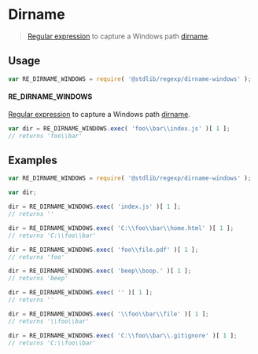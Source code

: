 # Dirname

> [Regular expression][regexp] to capture a Windows path [dirname][dirname].

<section class="usage">

## Usage

```javascript
var RE_DIRNAME_WINDOWS = require( '@stdlib/regexp/dirname-windows' );
```

#### RE_DIRNAME_WINDOWS

[Regular expression][regexp] to capture a Windows path [dirname][dirname]. 

```javascript
var dir = RE_DIRNAME_WINDOWS.exec( 'foo\\bar\\index.js' )[ 1 ];
// returns 'foo\\bar'
```

</section>

<!-- /.usage -->

<section class="examples">

## Examples

```javascript
var RE_DIRNAME_WINDOWS = require( '@stdlib/regexp/dirname-windows' );

var dir;

dir = RE_DIRNAME_WINDOWS.exec( 'index.js' )[ 1 ];
// returns ''

dir = RE_DIRNAME_WINDOWS.exec( 'C:\\foo\\bar\\home.html' )[ 1 ];
// returns 'C:\\foo\\bar'

dir = RE_DIRNAME_WINDOWS.exec( 'foo\\file.pdf' )[ 1 ];
// returns 'foo'

dir = RE_DIRNAME_WINDOWS.exec( 'beep\\boop.' )[ 1 ];
// returns 'beep'

dir = RE_DIRNAME_WINDOWS.exec( '' )[ 1 ];
// returns ''

dir = RE_DIRNAME_WINDOWS.exec( '\\foo\\bar\\file' )[ 1 ];
// returns '\\foo\\bar'

dir = RE_DIRNAME_WINDOWS.exec( 'C:\\foo\\bar\\.gitignore' )[ 1 ];
// returns 'C:\\foo\\bar'
```

</section>

<!-- /.examples -->

<section class="links">

[regexp]: https://developer.mozilla.org/en-US/docs/Web/JavaScript/Guide/Regular_Expressions

[dirname]: https://en.wikipedia.org/wiki/Dirname

</section>

<!-- /.links -->
